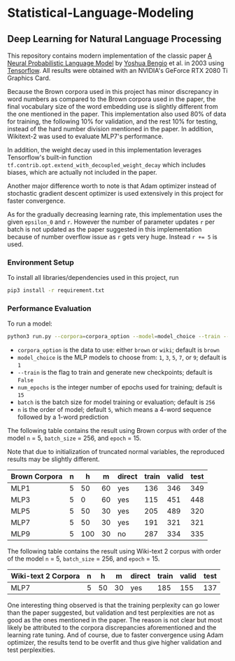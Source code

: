 # Statistical-Language-Modeling

## Deep Learning for Natural Language Processing
This repository contains modern implementation of the classic paper [A Neural Probabilistic Language Model](http://www.jmlr.org/papers/volume3/bengio03a/bengio03a.pdf) by [Yoshua Bengio](https://en.wikipedia.org/wiki/Yoshua_Bengio) et al. in 2003 using [Tensorflow](https://www.tensorflow.org/). All results were obtained with an NVIDIA's GeForce RTX 2080 Ti Graphics Card.

Because the Brown corpora used in this project has minor discrepancy in word numbers as compared to the Brown corpora used in the paper, the final vocabulary size of the word embedding use is slightly different from the one mentioned in the paper. This implementation also used 80% of data for training, the following 10% for validation, and the rest 10% for testing, instead of the hard number division mentioned in the paper. In addition, Wikitext-2 was used to evaluate MLP7's performance.

In addition, the weight decay used in this implementation leverages Tensorflow's built-in function `tf.contrib.opt.extend_with_decoupled_weight_decay` which includes biases, which are actually not included in the paper.

Another major difference worth to note is that Adam optimizer instead of stochastic gradient descent optimizer is used extensively in this project for faster convergence.

As for the gradually decreasing learning rate, this implementation uses the given `epsilon_0` and `r`. However the number of parameter updates `r` per batch is not updated as the paper suggested in this implementation because of number overflow issue as `r` gets very huge. Instead `r += 5` is used.

### Environment Setup
To install all libraries/dependencies used in this project, run
```bash
pip3 install -r requirement.txt
```

### Performance Evaluation
To run a model:
```bash
python3 run.py --corpora=corpora_option --model=model_choice --train --epoch=num_epochs --batch=batch_szie --order=n
```
 - `corpora_option` is the data to use: either `brown` or `wiki`; default is `brown`
 - `model_choice`   is the MLP models to choose from: `1`, `3`, `5`, `7`, or `9`; default is `1`
 - `--train`        is the flag to train and generate new checkpoints; default is `False`
 - `num_epochs`     is the integer number of epochs used for training; default is `15`
 - `batch`          is the batch size for model training or evaluation; default is `256`
 - `n`              is the order of model; default `5`, which means a 4-word sequence followed by a 1-word prediction

The following table contains the result using Brown corpus with order of the model `n` = 5, `batch_size` = 256, and `epoch` = 15.

Note that due to initialization of truncated normal variables, the reproduced results may be slightly different.

| Brown Corpora | n | h   | m  | direct | train | valid | test |
|--------------|---|-----|----|--------|-------|-------|------|
| MLP1         | 5 | 50  | 60 | yes    | 136   | 346   | 349  |
| MLP3         | 5 | 0   | 60 | yes    | 115   | 451   | 448  |
| MLP5         | 5 | 50  | 30 | yes    | 205   | 489   | 320  |
| MLP7         | 5 | 50  | 30 | yes    | 191   | 321   | 321  |
| MLP9         | 5 | 100 | 30 | no     | 287   | 334   | 335  |

The following table contains the result using Wiki-text 2 corpus with order of the model `n` = 5, `batch_size` = 256, and `epoch` = 15.

| Wiki-text 2 Corpora | n | h   | m  | direct | train | valid | test |
|--------------|---|-----|----|--------|-------|-------|------|
| MLP7         | 5 | 50  | 30 | yes    | 185 |  155  | 137 |

One interesting thing observed is that the training perplexity can go lower than the paper suggested, but validation and test perplexities are not as good as the ones mentioned in the paper. The reason is not clear but most likely be attributed to the corpora discrepancies aforementioned and the learning rate tuning. And of course, due to faster convergence using Adam optimizer, the results tend to be overfit and thus give higher validation and test perplexities.
